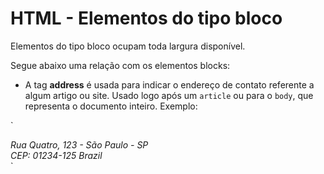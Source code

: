 # HTML - Elementos do tipo bloco

Elementos do tipo bloco ocupam toda largura disponível.

Segue abaixo uma relação com	os elementos blocks:

* A tag **address** é usada para indicar o endereço de contato referente a algum artigo ou site. Usado logo após um `article` ou para o `body`, que representa o documento inteiro. Exemplo: 

`
<address>
	Rua Quatro, 123 - São Paulo - SP<br>
	CEP: 01234-125
	Brazil	
</address>
`